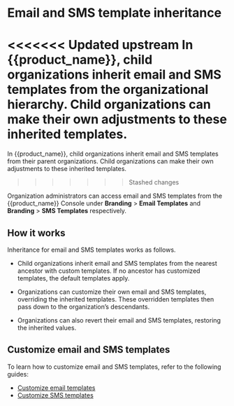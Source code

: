 # Email and SMS template inheritance

<<<<<<< Updated upstream
In {{product_name}}, child organizations inherit email and SMS templates from the organizational hierarchy. Child organizations can make their own adjustments to these inherited templates.
=======
In {{product_name}}, child organizations inherit email and SMS templates from their parent organizations. Child organizations can make their own adjustments to these inherited templates.
>>>>>>> Stashed changes

Organization administrators can access email and SMS templates from the {{product_name}} Console under **Branding** > **Email Templates** and **Branding** > **SMS Templates** respectively.

## How it works

Inheritance for email and SMS templates works as follows.

- Child organizations inherit email and SMS templates from the nearest ancestor with custom templates. If no ancestor has customized templates, the default templates apply.

- Organizations can customize their own email and SMS templates, overriding the inherited templates. These overridden templates then pass down to the organization’s descendants.

- Organizations can also revert their email and SMS templates, restoring the inherited values.

## Customize email and SMS templates

To learn how to customize email and SMS templates, refer to the following guides:

- [Customize email templates]({{base_path}}/guides/branding/customize-email-templates/)
- [Customize SMS templates]({{base_path}}/guides/branding/customize-sms-templates/)
